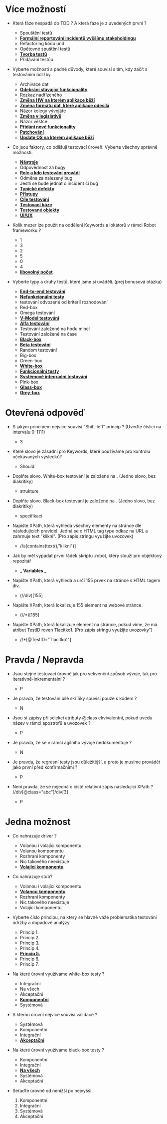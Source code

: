 # Více možností

- Která fáze nespadá do TDD ? A která fáze je z uvedených první ?

  - Spouštění testů
  - **<u>Formální reportování incidentů vyššímu stakeholdingu</u>**
  - Refactoring kódu und
  - Opětovné spuštění testů
  - **<u>Tvorba testů</u>**
  - Přidávání testůu

- Vyberte možnosti a pádné důvody, které souvisí s tím, kdy začít s testováním údržby.

  - Archivace dat
  - **<u>Odebrání stávající funkcionality</u>**
  - Rozkaz nadřízeného
  - **<u>Změna HW na kterém aplikace běží</u>**
  - **<u>Změna formátu dat, které aplikace odesílá</u>**
  - Názor kolegy vývojáře
  - **<u>Změna v legislativě</u>**
  - Názor věštce
  - **<u>Přidání nové funkcionality</u>**
  - **<u>Patchování</u>**
  - **<u>Update OS na kterém aplikace běží</u>**

- Co jsou faktory, co odlišují testovací úroveň. Vyberte všechny správně možnosti.

  - **<u>Nástroje</u>**
  - Odpovědnost za bugy
  - **<u>Role a kdo testování provádí</u>**
  - Odměna za nalezený bug
  - Jestli se bude jednat o incident či bug
  - **<u>Typické defekty</u>**
  - **<u>Přístupy</u>**
  - **<u>Cíle testování</u>**
  - **<u>Testovací báze</u>**
  - **<u>Testované objekty</u>**
  - **<u>UI/UX</u>**

- Kolik mezer lze použít na oddělení Keywords a lokátorů v rámci Robot frameworku ?

  - 1
  - 3
  - 2
  - 5
  - 0
  - 4
  - **<u>libovolný počet</u>**

- Vyberte typy a druhy testů, které jsme si uváděli. (prej bonusová otázka)
  - **<u>End-to-end testování</u>**
  - **<u>Nefunkcionální testy</u>**
  - testování odvozené od kritérií rozhodování
  - Red-box
  - Omega testování
  - **<u>V-Model testování</u>**
  - **<u>Alfa testování</u>**
  - Testování založené na hodu mincí
  - Testování založené na čase
  - **<u>Black-box</u>**
  - **<u>Beta testování</u>**
  - Random testování
  - Big-box
  - Green-box
  - **<u>White-box</u>**
  - **<u>Funkcionální testy</u>**
  - **<u>Systémově integrační testování</u>**
  - Pink-box
  - **<u>Glass-box</u>**
  - **<u>Grey-box</u>**

# Otevřená odpověď

- S jakým principem nejvíce souvisí "Shift-left" princip ? (Uveďte číslici na intervalu 0-1111)

  - 3

- Které slovo je zásadní pro Keywords, které používáme pro kontrolu očekávaných výsledků?

  - Should

- Doplňte slovo. White-box testování je založené na . (Jedno slovo, bez diakritiky)

  - strukture

- Doplňte slovo. Black-box testování je založené na . (Jedno slovo, bez diakritiky)

  - specifikaci

- Napište XPath, která vyhledá všechny elementy na stránce dle následujících pravidel. Jedná se o HTML tag typu odkaz na URL a zahrnuje text "klikni". (Pro zápis stringu využijte uvozovek)

  - //a[contains(text(),"klikni")]

- Jak by měl vypadat první řádek skriptu .robot, který slouží pro objektový repozitář

  - **_ Variables _**

- Napište XPath, která vyhledá a určí 155 prvek na stránce s HTML tagem div.

  - (//div)[155]

- Napište XPath, která lokalizuje 155 element na webové stránce.

  - (//\*)[155]

- Napište XPath, která lokalizuje element na stránce, pokud víme, že má atribut TestID roven Tlacitko1. (Pro zápis stringu využijte uvozovky")
  - //\*[@TestID="Tlacitko1"]

# Pravda / Nepravda

- Jsou stejné testovací úrovně jak pro sekvenční způsob vývoje, tak pro iterativně-inkrementalní ?

  - P

- Je pravda, že testování bílé skříňky souvisí pouze s kódem ?

  - N

- Jsou si zápisy při selekci atributy @class ekvivalentní, pokud uvedu název v rámci apostrofů a uvozovek ?

  - P

- Je pravda, že se v rámci agilního vývoje nedokumentuje ?

  - N

- Je pravda, že regresní testy jsou důležitější, a proto je musíme provádět jako první před konfirmačními ?

  - P

- Není pravda, že se nejedná o čistě relativní zápis následující XPath ? //div[@class="abc"]/div[3]

  - P

# Jedna možnost

- Co nahrazuje driver ?

  - Volanou i volající komponentu
  - Volanou komponentu
  - Rozhraní komponenty
  - Nic takového neexistuje
  - **<u>Volající komponentu</u>**

- Co nahrazuje stub?
    - Volanou i volající komponentu
    - **<u>Volanou komponentu</u>**
    - Rozhraní komponenty
    - Nic takového neexistuje
    - Volající komponentu

- Vyberte číslo principu, na který se hlavně váže problematika testování údržby a dopadové analýzy

  - Princip 1.
  - Princip 2.
  - Princip 3.
  - Princip 4.
  - **<u>Princip 5.</u>**
  - Princip 6.
  - Princip 7.

- Na které úrovní využíváme white-box testy ?
  - Integrační
  - Na všech
  - Akceptační
  - **<u>Komponentní</u>**
  - Systémová

- S kterou úrovní nejvíce souvisí validace ?
  - Systémová
  - Komponentní
  - Integrační
  - **<u>Akceptační</u>**

- Na které úrovní využíváme black-box testy ?
  - Komponentní
  - Integrační
  - **<u>Na všech</u>**
  - Systémová
  - Akceptační

- Seřaďte úrovně od nenižší po nejvyšší.
    1. Komponentní
    2. Integrační
    3. Systémová
    4. Akceptační
